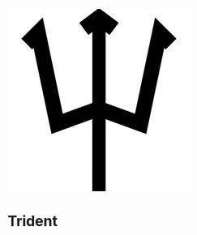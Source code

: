 ![Trident](https://raw.githubusercontent.com/LendingClub/trident/master/docs/images/trident.png) 

# Trident

